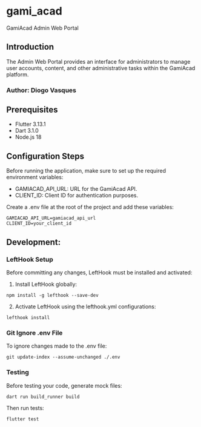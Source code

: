 # gami_acad

GamiAcad Admin Web Portal

## Introduction

The Admin Web Portal provides an interface for administrators to manage user accounts, content, and other administrative tasks within the GamiAcad platform.

### Author: Diogo Vasques

## Prerequisites

- Flutter 3.13.1
- Dart 3.1.0
- Node.js 18

## Configuration Steps

Before running the application, make sure to set up the required environment variables:

- GAMIACAD_API_URL: URL for the GamiAcad API.
- CLIENT_ID: Client ID for authentication purposes.

Create a .env file at the root of the project and add these variables:

```properties
GAMIACAD_API_URL=gamiacad_api_url
CLIENT_ID=your_client_id
```

## Development:

### LeftHook Setup

Before committing any changes, LeftHook must be installed and activated:

1. Install LeftHook globally:

`npm install -g lefthook --save-dev`

2. Activate LeftHook using the lefthook.yml configurations:

`lefthook install`

### Git Ignore .env File

To ignore changes made to the .env file:

`git update-index --assume-unchanged ./.env`

### Testing

Before testing your code, generate mock files:

`dart run build_runner build`

Then run tests:

`flutter test`
